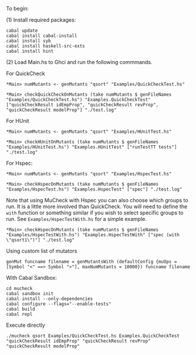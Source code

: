 To begin:

(1) Install required packages:

```
cabal update
cabal install cabal-install
cabal install syb
cabal install haskell-src-exts
cabal install hint
```
(2) Load Main.hs to Ghci and run the following commmands.

For QuickCheck
```
*Main> numMutants <- genMutants "qsort" "Examples/QuickCheckTest.hs"

*Main> checkQuickCheckOnMutants (take numMutants $ genFileNames "Examples/QuickCheckTest.hs") "Examples.QuickCheckTest" ["quickCheckResult idEmpProp", "quickCheckResult revProp", "quickCheckResult modelProp"] "./test.log"
```
For HUnit
```
*Main> numMutants <- genMutants "qsort" "Examples/HUnitTest.hs"

*Main> checkHUnitOnMutants (take numMutants $ genFileNames "Examples/HUnitTest.hs") "Examples.HUnitTest" ["runTestTT tests"] "./test.log"
```
For Hspec: 
```
*Main> numMutants <- genMutants "qsort" "Examples/HspecTest.hs"

*Main> checkHspecOnMutants (take numMutants $ genFileNames "Examples/HspecTest.hs") "Examples.HspecTest" ["spec"] "./test.log"
```
Note that using MuCheck with Hspec you can also choose which groups to run. It is a little more involved than QuickCheck. You will need to define the `with` function or something similar if you wish to select specific groups to run. See `Examples/HspecTestWith.hs` for a simple example.
```
*Main> checkHspecOnMutants (take numMutants $ genFileNames "Examples/HspecTestWith.hs") "Examples.HspecTestWith" ["spec (with \"qsort1\")"] "./test.log"
```
Using custom list of mutators
```
genMut funcname filename = genMutantsWith (defaultConfig {muOps = [Symbol "<" ==> Symbol ">"], maxNumMutants = 10000}) funcname filename
```

With Cabal Sandbox:
```
cd mucheck
cabal sandbox init
cabal install --only-dependencies
cabal configure --flags="--enable-tests"
cabal build
cabal repl
```

Execute directly
```
./mucheck qsort Examples/QuickCheckTest.hs Examples.QuickCheckTest "quickCheckResult idEmpProp" "quickCheckResult revProp" "quickCheckResult modelProp"
```
